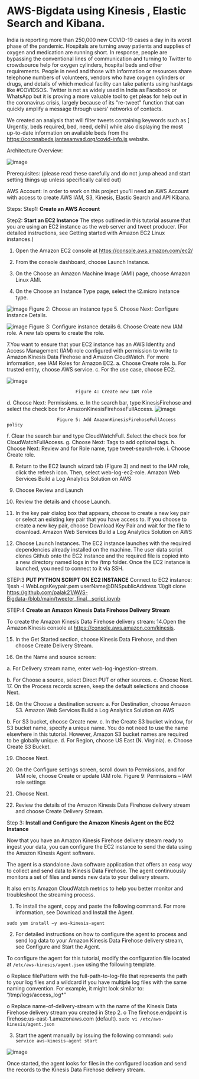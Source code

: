 # AWS-Bigdata using Kinesis , Elastic Search and Kibana.

India is reporting more than 250,000 new COVID-19 cases a day in its worst phase of the pandemic. Hospitals are turning away patients and supplies of oxygen and medication are running short.
In response, people are bypassing the conventional lines of communication and turning to Twitter to crowdsource help for oxygen cylinders, hospital beds and other requirements.
People in need and those with information or resources share telephone numbers of volunteers, vendors who have oxygen cylinders or drugs, and details of which medical facility can take patients using hashtags like #COVIDSOS. Twitter is not as widely used in India as Facebook or WhatsApp but it is proving a more valuable tool to get pleas for help out in the coronavirus crisis, largely because of its "re-tweet" function that can quickly amplify a message through users' networks of contacts.

We created an analysis that will filter tweets containing keywords such as [ Urgently, beds required, bed, need, delhi] while also displaying the most up-to-date information on available beds from the https://coronabeds.jantasamvad.org/covid-info.js website.

Architecture Overview:

![image](https://user-images.githubusercontent.com/34096576/117728033-b9325f00-b19d-11eb-9545-98468e4243c0.png)

Prerequisites:
(please read these carefully and do not jump ahead and start setting things up unless specifically called out)

AWS Account:
In order to work on this project you'll need an AWS Account with access to create AWS IAM, S3, Kinesis, Elastic Search and API Kibana. 

Steps:
Step1: **Create an AWS Account**


Step2: **Start an EC2 Instance**
The steps outlined in this tutorial assume that you are using an EC2 instance as the
web server and tweet producer. (For detailed instructions, see Getting started with
Amazon EC2 Linux instances.)
1. Open the Amazon EC2 console at https://console.aws.amazon.com/ec2/

2. From the console dashboard, choose Launch Instance. 

3. On the Choose an Amazon Machine Image (AMI) page, choose Amazon
Linux AMI.

4. On the Choose an Instance Type page, select the t2.micro instance type.

![image](https://user-images.githubusercontent.com/34096576/117732459-c9017180-b1a4-11eb-8b23-f89ef7f6dcdd.png)
                                            Figure 2: Choose an instance type
5. Choose Next: Configure Instance Details.

![image](https://user-images.githubusercontent.com/34096576/117732773-47f6aa00-b1a5-11eb-9c38-776979d07e82.png)
                                           Figure 3: Configure instance details
6. Choose Create new IAM role. A new tab opens to create the role.

7.You want to ensure that your EC2 instance has an AWS Identity and Access
Management (IAM) role configured with permission to write to Amazon Kinesis
Data Firehose and Amazon CloudWatch. For more information, see IAM Roles
for Amazon EC2.
a. Choose Create role.
b. For trusted entity, choose AWS service.
c. For the use case, choose EC2.

![image](https://user-images.githubusercontent.com/34096576/117733206-061a3380-b1a6-11eb-854b-5f08fdea3e39.png)

                              Figure 4: Create new IAM role

                                
d. Choose Next: Permissions.
e. In the search bar, type KinesisFirehose and select the check box for
AmazonKinesisFirehoseFullAccess.
 ![image](https://user-images.githubusercontent.com/34096576/117732989-aae84100-b1a5-11eb-9697-c3dc70c5ca92.png)
 
                       Figure 5: Add AmazonKinesisFirehoseFullAccess policy
f. Clear the search bar and type CloudWatchFull. Select the check box for
CloudWatchFullAccess.
g. Choose Next: Tags to add optional tags.
h. Choose Next: Review and for Role name, type tweet-search-role.
i. Choose Create role.


8. Return to the EC2 launch wizard tab (Figure 3) and next to the IAM role, click
the refresh icon. Then, select web-log-ec2-role.
Amazon Web Services Build a Log Analytics Solution on AWS

9. Choose Review and Launch

10. Review the details and choose Launch.

11. In the key pair dialog box that appears, choose to create a new key pair or
select an existing key pair that you have access to. If you choose to create a
new key pair, choose Download Key Pair and wait for the file to download.
Amazon Web Services Build a Log Analytics Solution on AWS


12. Choose Launch Instances.
The EC2 instance launches with the required dependencies already installed on the
machine. The user data script clones Github onto the EC2 instance and the required file
is copied into a new directory named logs in the /tmp folder. Once the EC2 instance is
launched, you need to connect to it via SSH.


STEP:3 **PUT PYTHON SCRIPT ON EC2 INSTANCE**
Connect to EC2 instance: 
1)ssh -i WebLogsKeypair.pem userName@DNSpublicAddress
13)git clone https://github.com/palak21/AWS-Bigdata-/blob/main/tweeter_final__script.ipynb


STEP:4 **Create an Amazon Kinesis Data Firehose
Delivery Stream**

To create the Amazon Kinesis Data Firehose delivery stream:
14.Open the Amazon Kinesis console at https://console.aws.amazon.com/kinesis.

15. In the Get Started section, choose Kinesis Data Firehose, and then choose
Create Delivery Stream.

16. On the Name and source screen:

a. For Delivery stream name, enter web-log-ingestion-stream.

b. For Choose a source, select Direct PUT or other sources.
c. Choose Next.
17. On the Process records screen, keep the default selections and choose Next.

18. On the Choose a destination screen:
a. For Destination, choose Amazon S3.
Amazon Web Services Build a Log Analytics Solution on AWS

b. For S3 bucket, choose Create new.
c. In the Create S3 bucket window, for S3 bucket name, specify a unique
name. You do not need to use the name elsewhere in this tutorial. However,
Amazon S3 bucket names are required to be globally unique.
d. For Region, choose US East (N. Virginia).
e. Choose Create S3 Bucket.


19. Choose Next.

20. On the Configure settings screen, scroll down to Permissions, and for IAM
role, choose Create or update IAM role.
Figure 9: Permissions – IAM role settings

21. Choose Next.

22. Review the details of the Amazon Kinesis Data Firehose delivery stream and
choose Create Delivery Stream. 
  
  
Step 3: **Install and Configure the Amazon Kinesis
Agent on the EC2 Instance**

Now that you have an Amazon Kinesis Firehose delivery stream ready to ingest your
data, you can configure the EC2 instance to send the data using the Amazon Kinesis
Agent software. 

The agent is a standalone Java software application that offers an easy
way to collect and send data to Kinesis Data Firehose. The agent continuously monitors
a set of files and sends new data to your delivery stream. 

It also emits Amazon CloudWatch metrics to help you better
monitor and troubleshoot the streaming process.

1. To install the agent, copy and paste the following command. For more
information, see Download and Install the Agent.


`sudo yum install –y aws-kinesis-agent`

2. For detailed instructions on how to configure the agent to process and send log
data to your Amazon Kinesis Data Firehose delivery stream, see Configure and
Start the Agent.

To configure the agent for this tutorial, modify the configuration file located at
`/etc/aws-kinesis/agent.json` using the following template.

o Replace filePattern with the full-path-to-log-file that represents the path
to your log files and a wildcard if you have multiple log files with the same
naming convention. For example, it might look similar to:
“/tmp/logs/access_log*”


o Replace name-of-delivery-stream with the name of the Kinesis Data
Firehose delivery stream you created in Step 2.
o The firehose.endpoint is firehose.us-east-1.amazonaws.com
(default).
 `sudo vi /etc/aws-kinesis/agent.json`



3. Start the agent manually by issuing the following command:
`sudo service aws-kinesis-agent start`

![image](https://user-images.githubusercontent.com/34096576/117735543-7e82f380-b1aa-11eb-8e0c-bcd68cc42323.png)


Once started, the agent looks for files in the configured location and send the records to
the Kinesis Data Firehose delivery stream. 
